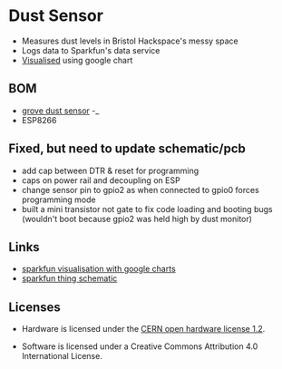# Dust Sensor

* Measures dust levels in Bristol Hackspace's messy space
* Logs data to Sparkfun's data service
* [Visualised](http://bristol.hackspace.org.uk/dust-sensor/html/graph.html) using google chart

## BOM

* [grove dust sensor](http://www.seeedstudio.com/wiki/Grove_-_Dust_Sensor) -_
* ESP8266

## Fixed, but need to update schematic/pcb

* add cap between DTR & reset for programming
* caps on power rail and decoupling on ESP
* change sensor pin to gpio2 as when connected to gpio0 forces programming mode
* built a mini transistor not gate to fix code loading and booting bugs (wouldn't boot because gpio2 was held high by dust monitor)

## Links

* [sparkfun visualisation with google
 charts](http://phant.io/graphing/google/2014/07/07/graphing-data/)
* [sparkfun thing schematic](https://cdn.sparkfun.com/datasheets/Wireless/WiFi/SparkFun_ESP8266_Thing.pdf)

## Licenses

* Hardware is licensed under the [CERN open hardware license 1.2](http://www.ohwr.org/attachments/2388/cern_ohl_v_1_2.txt).

* Software is licensed under a Creative Commons Attribution 4.0 International License.
